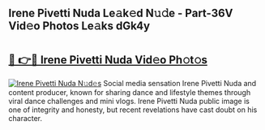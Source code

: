 ## Irene Pivetti Nuda Le𝚊k𝚎d N𝚞𝚍e - Part-36V Vid𝚎o Photos Le𝚊ks dGk4y

# <h2><a href="http://fbelo3e.evod.top/?m=Irene+Pivetti+Nuda">🔗 👉🔴 Irene Pivetti Nuda Vid𝚎o Ph𝚘t𝚘s</a></h2>

[![Irene Pivetti Nuda N𝚞d𝚎s](https://i.imgur.com/8V9OHl7.gif)](http://fbelo3e.evod.top/?m=Irene+Pivetti+Nuda)
Social media sensation Irene Pivetti Nuda and content producer, known for sharing dance and lifestyle themes through viral dance challenges and mini vlogs. Irene Pivetti Nuda public image is one of integrity and honesty, but recent revelations have cast doubt on his character. 
